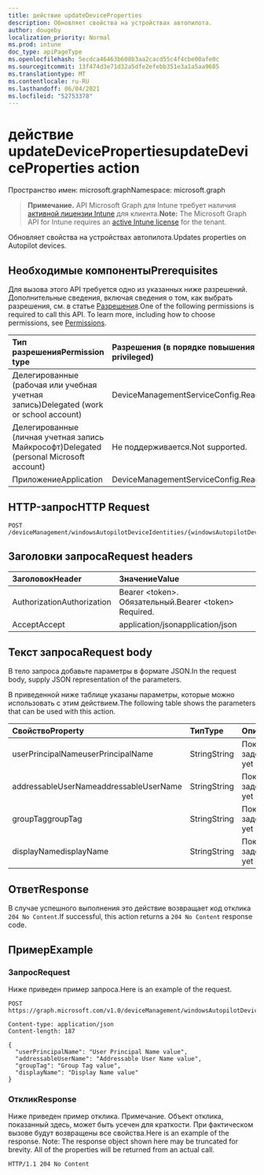```yaml
---
title: действие updateDeviceProperties
description: Обновляет свойства на устройствах автопилота.
author: dougeby
localization_priority: Normal
ms.prod: intune
doc_type: apiPageType
ms.openlocfilehash: 5ecdca46463b608b3aa2cacd55c4f4cbe00afe0c
ms.sourcegitcommit: 13f474d3e71d32a5dfe2efebb351e3a1a5aa9685
ms.translationtype: MT
ms.contentlocale: ru-RU
ms.lasthandoff: 06/04/2021
ms.locfileid: "52753378"
---
```

# <a name="updatedeviceproperties-action"></a><span data-ttu-id="aac8a-103">действие updateDeviceProperties</span><span class="sxs-lookup"><span data-stu-id="aac8a-103">updateDeviceProperties action</span></span>

<span data-ttu-id="aac8a-104">Пространство имен: microsoft.graph</span><span class="sxs-lookup"><span data-stu-id="aac8a-104">Namespace: microsoft.graph</span></span>

> <span data-ttu-id="aac8a-105">**Примечание.** API Microsoft Graph для Intune требует наличия [активной лицензии Intune](https://go.microsoft.com/fwlink/?linkid=839381) для клиента.</span><span class="sxs-lookup"><span data-stu-id="aac8a-105">**Note:** The Microsoft Graph API for Intune requires an [active Intune license](https://go.microsoft.com/fwlink/?linkid=839381) for the tenant.</span></span>

<span data-ttu-id="aac8a-106">Обновляет свойства на устройствах автопилота.</span><span class="sxs-lookup"><span data-stu-id="aac8a-106">Updates properties on Autopilot devices.</span></span>

## <a name="prerequisites"></a><span data-ttu-id="aac8a-107">Необходимые компоненты</span><span class="sxs-lookup"><span data-stu-id="aac8a-107">Prerequisites</span></span>
<span data-ttu-id="aac8a-p101">Для вызова этого API требуется одно из указанных ниже разрешений. Дополнительные сведения, включая сведения о том, как выбрать разрешения, см. в статье [Разрешения](/graph/permissions-reference).</span><span class="sxs-lookup"><span data-stu-id="aac8a-p101">One of the following permissions is required to call this API. To learn more, including how to choose permissions, see [Permissions](/graph/permissions-reference).</span></span>

|<span data-ttu-id="aac8a-110">Тип разрешения</span><span class="sxs-lookup"><span data-stu-id="aac8a-110">Permission type</span></span>|<span data-ttu-id="aac8a-111">Разрешения (в порядке повышения привилегий)</span><span class="sxs-lookup"><span data-stu-id="aac8a-111">Permissions (from least to most privileged)</span></span>|
|:---|:---|
|<span data-ttu-id="aac8a-112">Делегированные (рабочая или учебная учетная запись)</span><span class="sxs-lookup"><span data-stu-id="aac8a-112">Delegated (work or school account)</span></span>|<span data-ttu-id="aac8a-113">DeviceManagementServiceConfig.ReadWrite.All</span><span class="sxs-lookup"><span data-stu-id="aac8a-113">DeviceManagementServiceConfig.ReadWrite.All</span></span>|
|<span data-ttu-id="aac8a-114">Делегированные (личная учетная запись Майкрософт)</span><span class="sxs-lookup"><span data-stu-id="aac8a-114">Delegated (personal Microsoft account)</span></span>|<span data-ttu-id="aac8a-115">Не поддерживается.</span><span class="sxs-lookup"><span data-stu-id="aac8a-115">Not supported.</span></span>|
|<span data-ttu-id="aac8a-116">Приложение</span><span class="sxs-lookup"><span data-stu-id="aac8a-116">Application</span></span>|<span data-ttu-id="aac8a-117">DeviceManagementServiceConfig.ReadWrite.All</span><span class="sxs-lookup"><span data-stu-id="aac8a-117">DeviceManagementServiceConfig.ReadWrite.All</span></span>|

## <a name="http-request"></a><span data-ttu-id="aac8a-118">HTTP-запрос</span><span class="sxs-lookup"><span data-stu-id="aac8a-118">HTTP Request</span></span>
<!-- {
  "blockType": "ignored"
}
-->
``` http
POST /deviceManagement/windowsAutopilotDeviceIdentities/{windowsAutopilotDeviceIdentityId}/updateDeviceProperties
```

## <a name="request-headers"></a><span data-ttu-id="aac8a-119">Заголовки запроса</span><span class="sxs-lookup"><span data-stu-id="aac8a-119">Request headers</span></span>
|<span data-ttu-id="aac8a-120">Заголовок</span><span class="sxs-lookup"><span data-stu-id="aac8a-120">Header</span></span>|<span data-ttu-id="aac8a-121">Значение</span><span class="sxs-lookup"><span data-stu-id="aac8a-121">Value</span></span>|
|:---|:---|
|<span data-ttu-id="aac8a-122">Authorization</span><span class="sxs-lookup"><span data-stu-id="aac8a-122">Authorization</span></span>|<span data-ttu-id="aac8a-123">Bearer &lt;token&gt;. Обязательный.</span><span class="sxs-lookup"><span data-stu-id="aac8a-123">Bearer &lt;token&gt; Required.</span></span>|
|<span data-ttu-id="aac8a-124">Accept</span><span class="sxs-lookup"><span data-stu-id="aac8a-124">Accept</span></span>|<span data-ttu-id="aac8a-125">application/json</span><span class="sxs-lookup"><span data-stu-id="aac8a-125">application/json</span></span>|

## <a name="request-body"></a><span data-ttu-id="aac8a-126">Текст запроса</span><span class="sxs-lookup"><span data-stu-id="aac8a-126">Request body</span></span>
<span data-ttu-id="aac8a-127">В тело запроса добавьте параметры в формате JSON.</span><span class="sxs-lookup"><span data-stu-id="aac8a-127">In the request body, supply JSON representation of the parameters.</span></span>

<span data-ttu-id="aac8a-128">В приведенной ниже таблице указаны параметры, которые можно использовать с этим действием.</span><span class="sxs-lookup"><span data-stu-id="aac8a-128">The following table shows the parameters that can be used with this action.</span></span>

|<span data-ttu-id="aac8a-129">Свойство</span><span class="sxs-lookup"><span data-stu-id="aac8a-129">Property</span></span>|<span data-ttu-id="aac8a-130">Тип</span><span class="sxs-lookup"><span data-stu-id="aac8a-130">Type</span></span>|<span data-ttu-id="aac8a-131">Описание</span><span class="sxs-lookup"><span data-stu-id="aac8a-131">Description</span></span>|
|:---|:---|:---|
|<span data-ttu-id="aac8a-132">userPrincipalName</span><span class="sxs-lookup"><span data-stu-id="aac8a-132">userPrincipalName</span></span>|<span data-ttu-id="aac8a-133">String</span><span class="sxs-lookup"><span data-stu-id="aac8a-133">String</span></span>|<span data-ttu-id="aac8a-134">Пока не задокументировано.</span><span class="sxs-lookup"><span data-stu-id="aac8a-134">Not yet documented</span></span>|
|<span data-ttu-id="aac8a-135">addressableUserName</span><span class="sxs-lookup"><span data-stu-id="aac8a-135">addressableUserName</span></span>|<span data-ttu-id="aac8a-136">String</span><span class="sxs-lookup"><span data-stu-id="aac8a-136">String</span></span>|<span data-ttu-id="aac8a-137">Пока не задокументировано.</span><span class="sxs-lookup"><span data-stu-id="aac8a-137">Not yet documented</span></span>|
|<span data-ttu-id="aac8a-138">groupTag</span><span class="sxs-lookup"><span data-stu-id="aac8a-138">groupTag</span></span>|<span data-ttu-id="aac8a-139">String</span><span class="sxs-lookup"><span data-stu-id="aac8a-139">String</span></span>|<span data-ttu-id="aac8a-140">Пока не задокументировано.</span><span class="sxs-lookup"><span data-stu-id="aac8a-140">Not yet documented</span></span>|
|<span data-ttu-id="aac8a-141">displayName</span><span class="sxs-lookup"><span data-stu-id="aac8a-141">displayName</span></span>|<span data-ttu-id="aac8a-142">String</span><span class="sxs-lookup"><span data-stu-id="aac8a-142">String</span></span>|<span data-ttu-id="aac8a-143">Пока не задокументировано.</span><span class="sxs-lookup"><span data-stu-id="aac8a-143">Not yet documented</span></span>|



## <a name="response"></a><span data-ttu-id="aac8a-144">Ответ</span><span class="sxs-lookup"><span data-stu-id="aac8a-144">Response</span></span>
<span data-ttu-id="aac8a-145">В случае успешного выполнения это действие возвращает код отклика `204 No Content`.</span><span class="sxs-lookup"><span data-stu-id="aac8a-145">If successful, this action returns a `204 No Content` response code.</span></span>

## <a name="example"></a><span data-ttu-id="aac8a-146">Пример</span><span class="sxs-lookup"><span data-stu-id="aac8a-146">Example</span></span>

### <a name="request"></a><span data-ttu-id="aac8a-147">Запрос</span><span class="sxs-lookup"><span data-stu-id="aac8a-147">Request</span></span>
<span data-ttu-id="aac8a-148">Ниже приведен пример запроса.</span><span class="sxs-lookup"><span data-stu-id="aac8a-148">Here is an example of the request.</span></span>
``` http
POST https://graph.microsoft.com/v1.0/deviceManagement/windowsAutopilotDeviceIdentities/{windowsAutopilotDeviceIdentityId}/updateDeviceProperties

Content-type: application/json
Content-length: 187

{
  "userPrincipalName": "User Principal Name value",
  "addressableUserName": "Addressable User Name value",
  "groupTag": "Group Tag value",
  "displayName": "Display Name value"
}
```

### <a name="response"></a><span data-ttu-id="aac8a-149">Отклик</span><span class="sxs-lookup"><span data-stu-id="aac8a-149">Response</span></span>
<span data-ttu-id="aac8a-p102">Ниже приведен пример отклика. Примечание. Объект отклика, показанный здесь, может быть усечен для краткости. При фактическом вызове будут возвращены все свойства.</span><span class="sxs-lookup"><span data-stu-id="aac8a-p102">Here is an example of the response. Note: The response object shown here may be truncated for brevity. All of the properties will be returned from an actual call.</span></span>
``` http
HTTP/1.1 204 No Content
```




